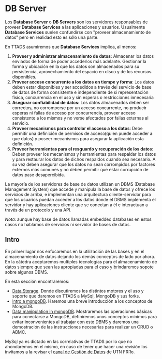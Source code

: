 # DB Server 

Los **Database Server** o **DB Servers** son los servidores responsables de proveer **Database Services** a las aplicaciones y usuarios. Usualmente **Database Services** suelen confundirse con "proveer almacenamiento de datos" pero en realidad esto es sólo una parte.

En TTADS asumiremos que **Database Services** implica, al menos:

1. **Proveer y administrar almacenamiento de datos**: Almacenar los datos enviados de forma de poder accederlos más adelante. Gestionar la forma y ubicación en la que los datos son almacenados para su persistencia, aprovechamiento del espacio en disco y de los recursos disponibles.
2. **Proveer acceso concurrente a los datos en tiempo y forma**: Los datos deben estar disponibles y ser accedidos a través del servicio de base de datos de forma consistente e independiente de si representación física, concurrencia en el uso y sin esperas o restricciones innecesaria
3. **Asegurar confiabilidad de datos**: Los datos almacenados deben ser correctos, no corromperse por un acceso concurrente, no producir esperas ni fallas de acceso por concurrencia, proveer acceso consistente a los mismos y no verse afectados por fallas externas al servicio.
4. **Proveer mecanismos para controlar el acceso a los datos**: Debe permitir una definición de permisos de acceso(quien puede acceder a que datos) y poseer mecanismos para asegurar la aplicación esta definición.
5. **Proveer herramientas para el resguardo y recuperación de los datos**: Deben proveer los mecanismos y herramientas para respaldar los datos y para restaurar los datos de dichos respaldos cuando sea necesario. A su vez deben asegurar que los datos no sean corrompidos por factores externos más comunes y no deben permitir que estar corrupción de datos pase desapercibida.

La  mayoría de los servidores de base de datos utilizan un DBMS (Database Management System) que accede y manipula la base de datos y ofrece los servicios de arriba, e implementan una arquitectura cliente-servidor para que los usuarios puedan acceder a los datos donde el DBMS implementa el servidor y hay aplicaciones cliente que se conectan a él e interactuan a través de un protocolo y una API.

*Nota*: aunque hay base de datos llamadas embedded databases en estos casos no hablamos de servicios ni servidor de bases de datos.

## Intro

En primer lugar nos enfocaremos en la utilización de las bases y en el almacenamiento de datos dejando los demás conceptos de lado por ahora. En la cátedra aceptaremos multiples tecnologías para el almacenamiento de datos siempre que sean las apropiadas para el caso y brindaremos sopote sobre algunos DBMS.

En esta sección encontraremos:

* [Data Storage](./06.01-intro/01-dataStorage.md). Donde discutiremos los distintos motores y el uso y soporte que daremos en TTADS a MySql, MongoDB y sus forks.
* [Intro a mongoDB](./06.01-intro/02-introMongoDB.md). Haremos una breve introducción a los conceptos de MongoDB.
* [Data manipulation in mongoDB](./06.01-intro/03-dataManipulationMongoDB.md). Mostraremos las operaciones básicas para conectarse a MongoDB, definiremos unos conceptos mínimos para evitar inconvenientes al trabajar con este DBMS y daremos una demostración de las instrucciones necesarias para realizar un CRUD o ABMC.

MySql ya es dictado en las correlativas de TTADS por lo que no ahondaremos en el mismo, en caso de tener que hacer una revisión los invitamos a la revisar el [canal de Gestión de Datos](https://www.youtube.com/channel/UCoK8J8kokocygPSJAZnDh8g) de UTN FRRo.

